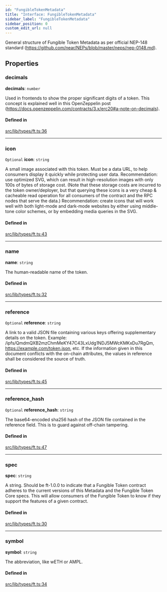 ```yaml
---
id: "FungibleTokenMetadata"
title: "Interface: FungibleTokenMetadata"
sidebar_label: "FungibleTokenMetadata"
sidebar_position: 0
custom_edit_url: null
---
```


General structure of Fungible Token Metadata as per official NEP-148 standard (https://github.com/near/NEPs/blob/master/neps/nep-0148.md).

## Properties

### decimals

 **decimals**: `number`

Used in frontends to show the proper significant digits of a token. This concept is explained well in this OpenZeppelin post (https://docs.openzeppelin.com/contracts/3.x/erc20#a-note-on-decimals).

#### Defined in

[src/lib/types/ft.ts:36](https://github.com/keypom/keypom-js/blob/44ee5c18/src/lib/types/ft.ts#L36)

___

### icon

 `Optional` **icon**: `string`

A small image associated with this token. Must be a data URL, to help consumers display it quickly while protecting user data. 
Recommendation: use optimized SVG, which can result in high-resolution images with only 100s of bytes of storage cost. 
(Note that these storage costs are incurred to the token owner/deployer, but that querying these icons is a very cheap & cacheable read operation for all consumers of the contract and the RPC nodes that serve the data.) 
Recommendation: create icons that will work well with both light-mode and dark-mode websites by either using middle-tone color schemes, or by embedding media queries in the SVG.

#### Defined in

[src/lib/types/ft.ts:43](https://github.com/keypom/keypom-js/blob/44ee5c18/src/lib/types/ft.ts#L43)

___

### name

 **name**: `string`

The human-readable name of the token.

#### Defined in

[src/lib/types/ft.ts:32](https://github.com/keypom/keypom-js/blob/44ee5c18/src/lib/types/ft.ts#L32)

___

### reference

 `Optional` **reference**: `string`

A link to a valid JSON file containing various keys offering supplementary details on the token. Example: /ipfs/QmdmQXB2mzChmMeKY47C43LxUdg1NDJ5MWcKMKxDu7RgQm, https://example.com/token.json, etc. If the information given in this document conflicts with the on-chain attributes, the values in reference shall be considered the source of truth.

#### Defined in

[src/lib/types/ft.ts:45](https://github.com/keypom/keypom-js/blob/44ee5c18/src/lib/types/ft.ts#L45)

___

### reference\_hash

 `Optional` **reference\_hash**: `string`

The base64-encoded sha256 hash of the JSON file contained in the reference field. This is to guard against off-chain tampering.

#### Defined in

[src/lib/types/ft.ts:47](https://github.com/keypom/keypom-js/blob/44ee5c18/src/lib/types/ft.ts#L47)

___

### spec

 **spec**: `string`

A string. Should be ft-1.0.0 to indicate that a Fungible Token contract adheres to the current versions of this Metadata and the Fungible Token Core specs. This will allow consumers of the Fungible Token to know if they support the features of a given contract.

#### Defined in

[src/lib/types/ft.ts:30](https://github.com/keypom/keypom-js/blob/44ee5c18/src/lib/types/ft.ts#L30)

___

### symbol

 **symbol**: `string`

The abbreviation, like wETH or AMPL.

#### Defined in

[src/lib/types/ft.ts:34](https://github.com/keypom/keypom-js/blob/44ee5c18/src/lib/types/ft.ts#L34)
